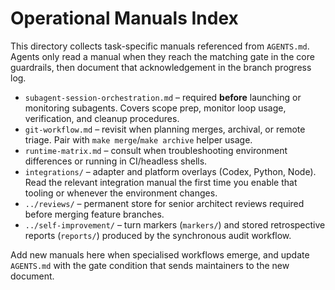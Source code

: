 # Operational Manuals Index

This directory collects task-specific manuals referenced from `AGENTS.md`.
Agents only read a manual when they reach the matching gate in the core
guardrails, then document that acknowledgement in the branch progress log.

- `subagent-session-orchestration.md` – required **before** launching or
  monitoring subagents. Covers scope prep, monitor loop usage, verification,
  and cleanup procedures.
- `git-workflow.md` – revisit when planning merges, archival, or remote
  triage. Pair with `make merge`/`make archive` helper usage.
- `runtime-matrix.md` – consult when troubleshooting environment differences or
  running in CI/headless shells.
- `integrations/` – adapter and platform overlays (Codex, Python, Node). Read
  the relevant integration manual the first time you enable that tooling or
  whenever the environment changes.
- `../reviews/` – permanent store for senior architect reviews required before
  merging feature branches.
- `../self-improvement/` – turn markers (`markers/`) and stored retrospective
  reports (`reports/`) produced by the synchronous audit workflow.

Add new manuals here when specialised workflows emerge, and update `AGENTS.md`
with the gate condition that sends maintainers to the new document.
